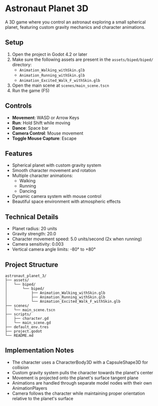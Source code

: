 # Astronaut Planet 3D

A 3D game where you control an astronaut exploring a small spherical planet, featuring custom gravity mechanics and character animations.

## Setup

1. Open the project in Godot 4.2 or later
2. Make sure the following assets are present in the `assets/biped/biped/` directory:
   - `Animation_Walking_withSkin.glb`
   - `Animation_Running_withSkin.glb`
   - `Animation_Excited_Walk_F_withSkin.glb`
3. Open the main scene at `scenes/main_scene.tscn`
4. Run the game (F5)

## Controls

- **Movement**: WASD or Arrow Keys
- **Run**: Hold Shift while moving
- **Dance**: Space bar
- **Camera Control**: Mouse movement
- **Toggle Mouse Capture**: Escape

## Features

- Spherical planet with custom gravity system
- Smooth character movement and rotation
- Multiple character animations:
  - Walking
  - Running
  - Dancing
- Dynamic camera system with mouse control
- Beautiful space environment with atmospheric effects

## Technical Details

- Planet radius: 20 units
- Gravity strength: 20.0
- Character movement speed: 5.0 units/second (2x when running)
- Camera sensitivity: 0.003
- Vertical camera angle limits: -80° to +80°

## Project Structure

```
astronaut_planet_3/
├── assets/
│   └── biped/
│       └── biped/
│           ├── Animation_Walking_withSkin.glb
│           ├── Animation_Running_withSkin.glb
│           └── Animation_Excited_Walk_F_withSkin.glb
├── scenes/
│   └── main_scene.tscn
├── scripts/
│   ├── character.gd
│   └── main_scene.gd
├── default_env.tres
├── project.godot
└── README.md
```

## Implementation Notes

- The character uses a CharacterBody3D with a CapsuleShape3D for collision
- Custom gravity system pulls the character towards the planet's center
- Movement is projected onto the planet's surface tangent plane
- Animations are handled through separate model nodes with their own AnimationPlayers
- Camera follows the character while maintaining proper orientation relative to the planet's surface 